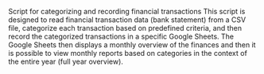 Script for categorizing and recording financial transactions
This script is designed to read financial transaction data (bank statement) from a CSV file, categorize each transaction based on predefined criteria, and then record the categorized transactions in a specific Google Sheets. The Google Sheets then displays a monthly overview of the finances and then it is possible to view monthly reports based on categories in the context of the entire year (full year overview).

